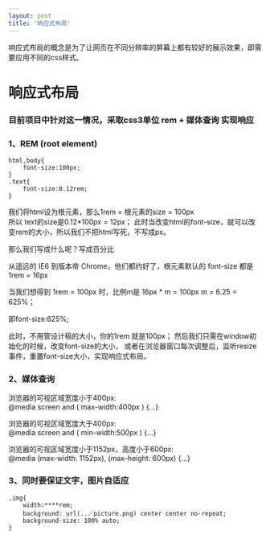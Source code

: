 ```yaml
---
layout: post
title: '响应式布局'
---
```

响应式布局的概念是为了让网页在不同分辨率的屏幕上都有较好的展示效果，即需要应用不同的css样式。
<!--break-->
# 响应式布局  
### 目前项目中针对这一情况，采取css3单位 rem + 媒体查询 实现响应 
### 1、REM (root element)
```
html,body{
	font-size:100px;
}
.text{
	font-size:0.12rem;
}
```
我们将html设为根元素，那么1rem = 根元素的size = 100px   
所以 text的size是0.12*100px = 12px；
此时当改变html的font-size，就可以改变rem的大小，所以我们不把html写死，不写成px。

那么我们写成什么呢？写成百分比

从遥远的 IE6 到版本帝 Chrome，他们都约好了，根元素默认的 font-size 都是 1rem = 16px

当我们想得到 1rem = 100px 时，比例m是 16px * m = 100px m = 6.25 = 625%；  

即font-size:625%;

此时，不用管设计稿的大小，你的1rem 就是100px；
然后我们只需在window初始化的时候，改变font-size的大小，
或者在浏览器窗口每次调整后，监听resize事件，重置font-size大小，实现响应式布局。

### 2、媒体查询
浏览器的可视区域宽度小于400px:  
@media screen and ( max-width:400px ) {...}

浏览器的可视区域宽度大于400px:  
@media screen and ( min-width:500px ) {...}

浏览器的可视区域宽度小于1152px，高度小于600px:  
@media (max-width: 1152px), (max-height: 600px) {...} 

### 3、同时要保证文字，图片自适应 
``` 
.img{
	width:****rem;  
	background: url(..／picture.png) center center no-repeat;  
	background-size: 100% auto;  
}
```


